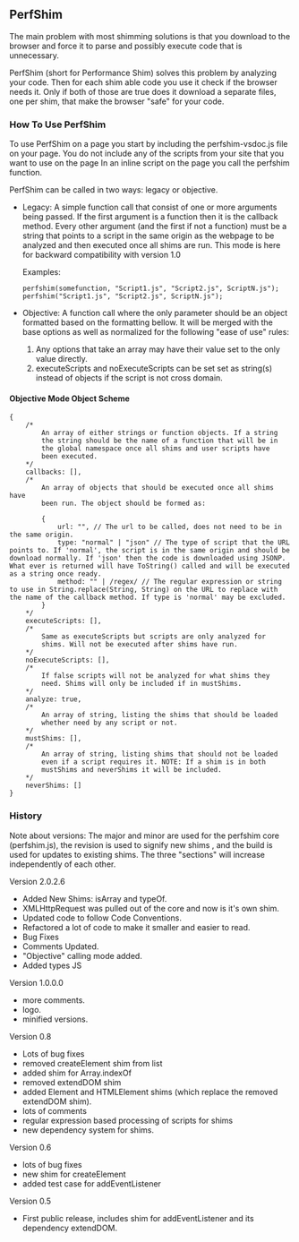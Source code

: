 ﻿## PerfShim
The main problem with most shimming solutions is that you download to the 
browser and force it to parse and possibly execute code that is unnecessary. 

PerfShim (short for Performance Shim) solves this problem by analyzing your 
code. Then for each shim able code you use it check if the browser needs it. 
Only if both of those are true does it download a separate files, one per shim, 
that make the browser "safe" for your code.

### How To Use PerfShim
To use PerfShim on a page you start by including the perfshim-vsdoc.js file on 
your page. You do not include any of the scripts from your site that you want 
to use on the page In an inline script on the page you call the perfshim 
function. 

PerfShim can be called in two ways: legacy or objective.

*	Legacy: A simple function call that consist of one or more arguments being 
	passed. If the first argument is a function then it is the callback method. 
	Every other argument (and the first if not a function) must be a string that 
	points to a script in the same origin as the webpage to be analyzed and then 
	executed once all shims are run. This mode is here for backward compatibility 
	with version 1.0
	
	Examples:

		perfshim(somefunction, "Script1.js", "Script2.js", ScriptN.js");
		perfshim("Script1.js", "Script2.js", ScriptN.js");

*	Objective: A function call where the only parameter should be an object 
	formatted based on the formatting bellow. It will be merged with the base 
	options as well as normalized for the following "ease of use" rules:

	1. Any options that take an array may have their value set to the 
	only value directly.
	2. executeScripts and noExecuteScripts can be set set as string(s)
	instead of objects if the script is not cross domain.

#### Objective Mode Object Scheme
	{
		/*
			An array of either strings or function objects. If a string
			the string should be the name of a function that will be in 
			the global namespace once all shims and user scripts have 
			been executed.
		*/
		callbacks: [],
		/*
			An array of objects that should be executed once all shims have 
			been run. The object should be formed as:

			{
				url: "", // The url to be called, does not need to be in the same origin.
				type: "normal" | "json" // The type of script that the URL points to. If 'normal', the script is in the same origin and should be download normally. If 'json' then the code is downloaded using JSONP. What ever is returned will have ToString() called and will be executed as a string once ready.
				method: "" | /regex/ // The regular expression or string to use in String.replace(String, String) on the URL to replace with the name of the callback method. If type is 'normal' may be excluded.
			}
		*/
		executeScripts: [],
		/*
			Same as executeScripts but scripts are only analyzed for 
			shims. Will not be executed after shims have run.
		*/
		noExecuteScripts: [],
		/*
			If false scripts will not be analyzed for what shims they 
			need. Shims will only be included if in mustShims.
		*/
		analyze: true,
		/*
			An array of string, listing the shims that should be loaded 
			whether need by any script or not.
		*/
		mustShims: [],
		/*
			An array of string, listing shims that should not be loaded 
			even if a script requires it. NOTE: If a shim is in both 
			mustShims and neverShims it will be included.
		*/
		neverShims: []
	}

### History
Note about versions: The major and minor are used for the perfshim core 
(perfshim.js), the revision is used to signify new shims , and the build is 
used for updates to existing shims. The three "sections" will increase 
independently of each other.

Version 2.0.2.6
* Added New Shims: isArray and typeOf.
* XMLHttpRequest was pulled out of the core and now is it's own shim.
* Updated code to follow Code Conventions.
* Refactored a lot of code to make it smaller and easier to read.
* Bug Fixes
* Comments Updated.
* "Objective" calling mode added.
* Added types JS

Version 1.0.0.0
* more comments.
* logo.
* minified versions.

Version 0.8
* Lots of bug fixes
* removed createElement shim from list
* added shim for Array.indexOf
* removed extendDOM shim
* added Element and HTMLElement shims (which replace the removed extendDOM shim).
* lots of comments
* regular expression based processing of scripts for shims
* new dependency system for shims.

Version 0.6
* lots of bug fixes
* new shim for createElement
* added test case for addEventListener

Version 0.5
* First public release, includes shim for addEventListener and its dependency extendDOM.